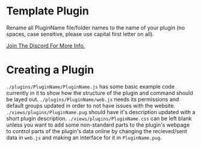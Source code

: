 # Template Plugin

Rename all PluginName file/folder names to the name of your plugin (no spaces, case sensitive, please use capital first letter on all).

[Join The Discord For More Info.](https://discord.gg/UCP6pnf)

# Creating a Plugin

`./plugins/PluginName/PluginName.js` has some basic example code currently in it to show how the structure of the plugin and command should be layed out.
`./plugins/PluginName/web.js` needs its permissions and default groups updated in order to not have issues with the website.
`./views/plugins/PluginName.pug` should have it's description updated with a short plugin description.
`./views/plugins/PluginName.css` can be left blank unless you want to add some non-standard parts to the plugin's webpage to control parts of the plugin's data online by changing the recieved/sent data in `web.js` and making an interface for it in `PluginName.pug`.
